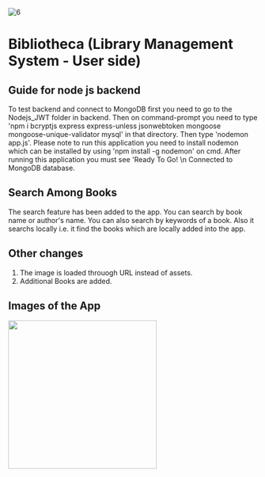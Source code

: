 ![6](https://github.com/DhruvGandhi31/Bibliotheca/assets/96539582/4b3988f3-7559-4465-a5d2-37ac6726817d)
# Bibliotheca (Library Management System - User side)

## Guide for node js backend

To test backend and connect to MongoDB first you need to go to the Nodejs_JWT folder in backend. Then on command-prompt you need to type 'npm i bcryptjs express express-unless jsonwebtoken mongoose mongoose-unique-validator mysql' in that directory. Then type 'nodemon app.js'. Please note to run this application you need to install nodemon which can be installed by using 'npm install -g nodemon' on cmd. After running this application you must see 'Ready To Go! \n Connected to MongoDB database.

## Search Among Books
The search feature has been added to the app. You can search by book name or author's name. You can also search by keywords of a book. Also it searchs locally i.e. it find the books which are locally added into the app.

## Other changes
1) The image is loaded throuogh URL instead of assets.
2) Additional Books are added.

## Images of the App
<img src="https://github.com/DhruvGandhi31/Bibliotheca/assets/96539582/ae2f6b3f-b586-45b6-b5bc-986a5f07fa8e" width=300px>



